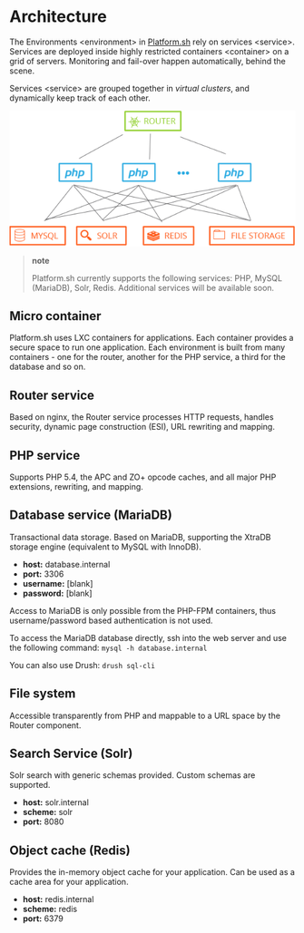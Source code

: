 Architecture
============

The Environments \<environment\> in [Platform.sh](https://platform.sh)
rely on services \<service\>. Services are deployed inside highly
restricted containers \<container\> on a grid of servers. Monitoring and
fail-over happen automatically, behind the scene.

Services \<service\> are grouped together in *virtual clusters*, and
dynamically keep track of each other.

![image](/overview/images/service-grid.png)

> **note**
>
> Platform.sh currently supports the following services: PHP, MySQL
> (MariaDB), Solr, Redis. Additional services will be available soon.

Micro container
---------------

Platform.sh uses LXC containers for applications. Each container
provides a secure space to run one application. Each environment is
built from many containers - one for the router, another for the PHP
service, a third for the database and so on.

Router service
--------------

Based on nginx, the Router service processes HTTP requests, handles
security, dynamic page construction (ESI), URL rewriting and mapping.

PHP service
-----------

Supports PHP 5.4, the APC and ZO+ opcode caches, and all major PHP
extensions, rewriting, and mapping.

Database service (MariaDB)
--------------------------

Transactional data storage. Based on MariaDB, supporting the XtraDB
storage engine (equivalent to MySQL with InnoDB).

-   **host:** database.internal
-   **port:** 3306
-   **username:** [blank]
-   **password:** [blank]

Access to MariaDB is only possible from the PHP-FPM containers, thus
username/password based authentication is not used.

To access the MariaDB database directly, ssh into the web server and use
the following command: `mysql -h database.internal`

You can also use Drush: `drush sql-cli`

File system
-----------

Accessible transparently from PHP and mappable to a URL space by the
Router component.

Search Service (Solr)
---------------------

Solr search with generic schemas provided. Custom schemas are supported.

-   **host:** solr.internal
-   **scheme:** solr
-   **port:** 8080

Object cache (Redis)
--------------------

Provides the in-memory object cache for your application. Can be used as
a cache area for your application.

-   **host:** redis.internal
-   **scheme:** redis
-   **port:** 6379

